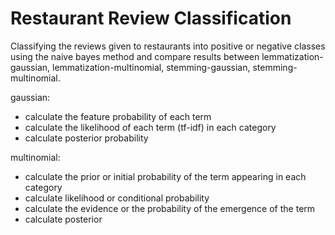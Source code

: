 # Restaurant Review Classification
Classifying the reviews given to restaurants into positive or negative classes using the naive bayes method and  compare results between lemmatization-gaussian, lemmatization-multinomial, stemming-gaussian, stemming-multinomial.

gaussian:
- calculate the feature probability of each term
- calculate the likelihood of each term (tf-idf) in each category
- calculate posterior probability

multinomial:
- calculate the prior or initial probability of the term appearing in each category
- calculate likelihood or conditional probability
- calculate the evidence or the probability of the emergence of the term
- calculate posterior
